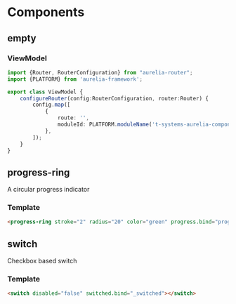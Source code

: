 # Components

## empty

### ViewModel
```typescript
import {Router, RouterConfiguration} from "aurelia-router";
import {PLATFORM} from 'aurelia-framework';

export class ViewModel {
    configureRouter(config:RouterConfiguration, router:Router) {
        config.map([
            {
                route: '',
                moduleId: PLATFORM.moduleName('t-systems-aurelia-components/src/components/empty/empty'),
            },
        ]);
    }
}
```

## progress-ring

A circular progress indicator

### Template
```html
<progress-ring stroke="2" radius="20" color="green" progress.bind="progress"></progress-ring>
```

## switch

Checkbox based switch

### Template
```html
<switch disabled="false" switched.bind="_switched"></switch>
```

